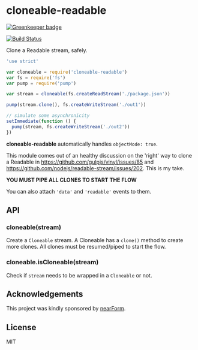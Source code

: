 # cloneable-readable

[![Greenkeeper badge](https://badges.greenkeeper.io/mcollina/cloneable-readable.svg)](https://greenkeeper.io/)

[![Build Status](https://travis-ci.org/mcollina/cloneable-readable.svg?branch=master)](https://travis-ci.org/mcollina/cloneable-readable)

Clone a Readable stream, safely.

```js
'use strict'

var cloneable = require('cloneable-readable')
var fs = require('fs')
var pump = require('pump')

var stream = cloneable(fs.createReadStream('./package.json'))

pump(stream.clone(), fs.createWriteStream('./out1'))

// simulate some asynchronicity
setImmediate(function () {
  pump(stream, fs.createWriteStream('./out2'))
})
```

**cloneable-readable** automatically handles `objectMode: true`.

This module comes out of an healthy discussion on the 'right' way to
clone a Readable in https://github.com/gulpjs/vinyl/issues/85
and https://github.com/nodejs/readable-stream/issues/202. This is my take.

**YOU MUST PIPE ALL CLONES TO START THE FLOW**

You can also attach `'data'` and `'readable'` events to them.

## API

### cloneable(stream)

Create a `Cloneable` stream.
A Cloneable has a `clone()` method to create more clones.
All clones must be resumed/piped to start the flow.

### cloneable.isCloneable(stream)

Check if `stream` needs to be wrapped in a `Cloneable` or not.

## Acknowledgements

This project was kindly sponsored by [nearForm](http://nearform.com).

## License

MIT
